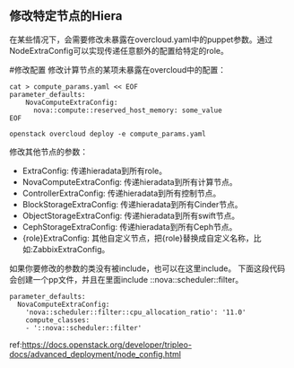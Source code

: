 修改特定节点的Hiera
---
在某些情况下，会需要修改未暴露在overcloud.yaml中的puppet参数。通过NodeExtraConfig可以实现传递任意额外的配置给特定的role。

#修改配置
修改计算节点的某项未暴露在overcloud中的配置：
```
cat > compute_params.yaml << EOF
parameter_defaults:
    NovaComputeExtraConfig:
      nova::compute::reserved_host_memory: some_value
EOF

openstack overcloud deploy -e compute_params.yaml
```

修改其他节点的参数：

- ExtraConfig: 传递hieradata到所有role。
- NovaComputeExtraConfig: 传递hieradata到所有计算节点。
- ControllerExtraConfig: 传递hieradata到所有控制节点。
- BlockStorageExtraConfig: 传递hieradata到所有Cinder节点。
- ObjectStorageExtraConfig: 传递hieradata到所有swift节点。
- CephStorageExtraConfig: 传递hieradata到所有Ceph节点。
- {role}ExtraConfig: 其他自定义节点，把{role}替换成自定义名称，比如:ZabbixExtraConfig。

如果你要修改的参数的类没有被include，也可以在这里include。
下面这段代码会创建一个pp文件，并且在里面include ::nova::scheduler::filter。
```
parameter_defaults:
  NovaComputeExtraConfig:
    'nova::scheduler::filter::cpu_allocation_ratio': '11.0'
    compute_classes:
    - '::nova::scheduler::filter'
```


ref:https://docs.openstack.org/developer/tripleo-docs/advanced_deployment/node_config.html